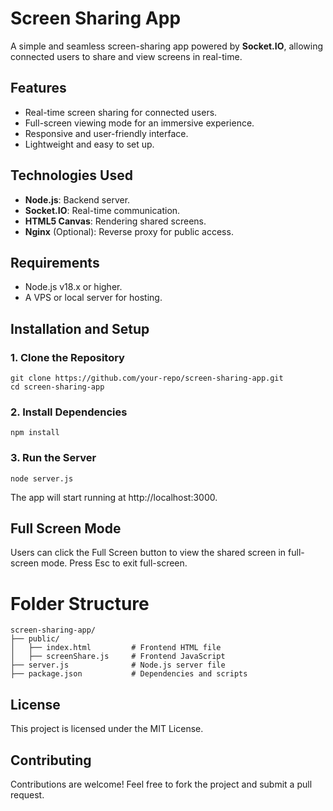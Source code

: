 # Screen Sharing App

A simple and seamless screen-sharing app powered by **Socket.IO**, allowing connected users to share and view screens in real-time. 

## Features
- Real-time screen sharing for connected users.
- Full-screen viewing mode for an immersive experience.
- Responsive and user-friendly interface.
- Lightweight and easy to set up.

## Technologies Used
- **Node.js**: Backend server.
- **Socket.IO**: Real-time communication.
- **HTML5 Canvas**: Rendering shared screens.
- **Nginx** (Optional): Reverse proxy for public access.

## Requirements
- Node.js v18.x or higher.
- A VPS or local server for hosting.

## Installation and Setup

### 1. Clone the Repository
```
git clone https://github.com/your-repo/screen-sharing-app.git
cd screen-sharing-app
```
### 2. Install Dependencies
```npm install```

### 3. Run the Server
```node server.js```

The app will start running at http://localhost:3000.

## Full Screen Mode
Users can click the Full Screen button to view the shared screen in full-screen mode. Press Esc to exit full-screen.

# Folder Structure
```
screen-sharing-app/
├── public/
│   ├── index.html         # Frontend HTML file
│   ├── screenShare.js     # Frontend JavaScript
├── server.js              # Node.js server file
├── package.json           # Dependencies and scripts
```

## License
This project is licensed under the MIT License.

## Contributing
Contributions are welcome! Feel free to fork the project and submit a pull request.
